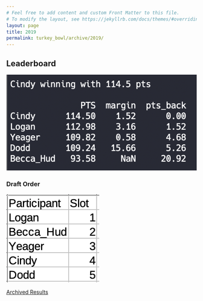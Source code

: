 ```yaml
---
# Feel free to add content and custom Front Matter to this file.
# To modify the layout, see https://jekyllrb.com/docs/themes/#overriding-theme-defaults
layout: page
title: 2019
permalink: turkey_bowl/archive/2019/
---
```


## Leaderboard
![](/assets/images/2019/2019_results.png)

### Draft Order
![](/assets/images/2019/2019_draft_order.png)


[Archived Results](/turkey_bowl/archive/)
